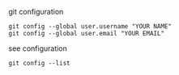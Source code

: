 git configuration

```
git config --global user.username "YOUR NAME"
git config --global user.email "YOUR EMAIL"
```
see configuration
```
git config --list
```

